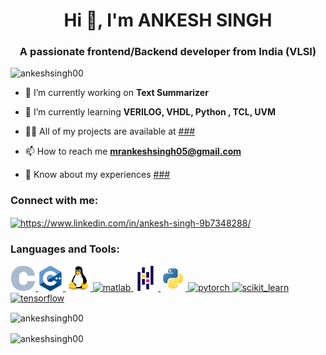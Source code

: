 <h1 align="center">Hi 👋, I'm ANKESH SINGH</h1>
<h3 align="center">A passionate frontend/Backend developer from India (VLSI)</h3>

<p align="left"> <img src="https://komarev.com/ghpvc/?username=ankeshsingh00&label=Profile%20views&color=0e75b6&style=flat" alt="ankeshsingh00" /> </p>

- 🔭 I’m currently working on **Text Summarizer**

- 🌱 I’m currently learning **VERILOG, VHDL, Python , TCL, UVM**

- 👨‍💻 All of my projects are available at [###](###)

- 📫 How to reach me **mrankeshsingh05@gmail.com**

- 📄 Know about my experiences [###](###)

<h3 align="left">Connect with me:</h3>
<p align="left">
<a href="https://linkedin.com/in/https://www.linkedin.com/in/ankesh-singh-9b7348288/" target="blank"><img align="center" src="https://raw.githubusercontent.com/rahuldkjain/github-profile-readme-generator/master/src/images/icons/Social/linked-in-alt.svg" alt="https://www.linkedin.com/in/ankesh-singh-9b7348288/" height="30" width="40" /></a>
</p>

<h3 align="left">Languages and Tools:</h3>
<p align="left"> <a href="https://www.cprogramming.com/" target="_blank" rel="noreferrer"> <img src="https://raw.githubusercontent.com/devicons/devicon/master/icons/c/c-original.svg" alt="c" width="40" height="40"/> </a> <a href="https://www.w3schools.com/cpp/" target="_blank" rel="noreferrer"> <img src="https://raw.githubusercontent.com/devicons/devicon/master/icons/cplusplus/cplusplus-original.svg" alt="cplusplus" width="40" height="40"/> </a> <a href="https://www.linux.org/" target="_blank" rel="noreferrer"> <img src="https://raw.githubusercontent.com/devicons/devicon/master/icons/linux/linux-original.svg" alt="linux" width="40" height="40"/> </a> <a href="https://www.mathworks.com/" target="_blank" rel="noreferrer"> <img src="https://upload.wikimedia.org/wikipedia/commons/2/21/Matlab_Logo.png" alt="matlab" width="40" height="40"/> </a> <a href="https://pandas.pydata.org/" target="_blank" rel="noreferrer"> <img src="https://raw.githubusercontent.com/devicons/devicon/2ae2a900d2f041da66e950e4d48052658d850630/icons/pandas/pandas-original.svg" alt="pandas" width="40" height="40"/> </a> <a href="https://www.python.org" target="_blank" rel="noreferrer"> <img src="https://raw.githubusercontent.com/devicons/devicon/master/icons/python/python-original.svg" alt="python" width="40" height="40"/> </a> <a href="https://pytorch.org/" target="_blank" rel="noreferrer"> <img src="https://www.vectorlogo.zone/logos/pytorch/pytorch-icon.svg" alt="pytorch" width="40" height="40"/> </a> <a href="https://scikit-learn.org/" target="_blank" rel="noreferrer"> <img src="https://upload.wikimedia.org/wikipedia/commons/0/05/Scikit_learn_logo_small.svg" alt="scikit_learn" width="40" height="40"/> </a> <a href="https://www.tensorflow.org" target="_blank" rel="noreferrer"> <img src="https://www.vectorlogo.zone/logos/tensorflow/tensorflow-icon.svg" alt="tensorflow" width="40" height="40"/> </a> </p>

<p><img align="center" src="https://github-readme-stats.vercel.app/api/top-langs?username=ankeshsingh00&show_icons=true&locale=en&layout=compact" alt="ankeshsingh00" /></p>

<p><img align="center" src="https://github-readme-streak-stats.herokuapp.com/?user=ankeshsingh00&" alt="ankeshsingh00" /></p>
